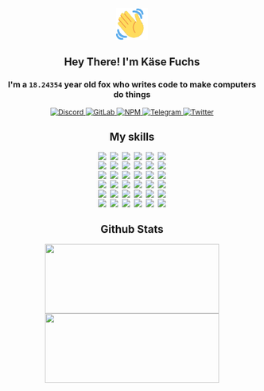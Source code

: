 <div><p align=center><img src=./resources/images/wave.gif width=64px height=64px></p><h2 align=center>Hey There! I'm Käse Fuchs</h2><h3 align=center>I'm a <code>18.24354</code> year old fox who writes code to make computers do things</h3><p align=center><a href=https://discord.com/users/507526681125322772><img alt=Discord src="https://img.shields.io/badge/Discord-5865F2?logo=discord&logoColor=white&style=flat-square#9b25d2f03aadd369a315cb1166be9c80"> </a><a href=https://gitlab.com/kasefuchs><img alt=GitLab src="https://img.shields.io/badge/GitLab-330F63?logo=gitlab&logoColor=white&style=flat-square#9b25d2f03aadd369a315cb1166be9c80"> </a><a href=https://npmjs.com/~kasefuchs><img alt=NPM src="https://img.shields.io/badge/NPM-CB3837?logo=npm&logoColor=white&style=flat-square#9b25d2f03aadd369a315cb1166be9c80"> </a><a href=https://t.me/kasefuchs><img alt=Telegram src="https://img.shields.io/badge/Telegram-2CA5E0?logo=telegram&logoColor=white&style=flat-square#9b25d2f03aadd369a315cb1166be9c80"> </a><a href=https://twitter.com/kasefuchs><img alt=Twitter src="https://img.shields.io/badge/Twitter-1DA1F2?logo=twitter&logoColor=white&style=flat-square#9b25d2f03aadd369a315cb1166be9c80"></a></p><h2 align=center>My skills</h2><p align=center><a href=https://aws.amazon.com/ ><picture><source srcset="https://skillicons.dev/icons?i=aws&theme=dark#9b25d2f03aadd369a315cb1166be9c80" media="(prefers-color-scheme: dark)"><source srcset="https://skillicons.dev/icons?i=aws&theme=light#9b25d2f03aadd369a315cb1166be9c80" media="(prefers-color-scheme: light), (prefers-color-scheme: no-preference)"><img src="https://skillicons.dev/icons?i=aws&theme=light#9b25d2f03aadd369a315cb1166be9c80"></picture></a>&nbsp;&nbsp;<a href=https://en.wikipedia.org/wiki/Bash_(Unix_shell)><picture><source srcset="https://skillicons.dev/icons?i=bash&theme=dark#9b25d2f03aadd369a315cb1166be9c80" media="(prefers-color-scheme: dark)"><source srcset="https://skillicons.dev/icons?i=bash&theme=light#9b25d2f03aadd369a315cb1166be9c80" media="(prefers-color-scheme: light), (prefers-color-scheme: no-preference)"><img src="https://skillicons.dev/icons?i=bash&theme=light#9b25d2f03aadd369a315cb1166be9c80"></picture></a>&nbsp;&nbsp;<a href=https://discord.com/developers/docs><picture><source srcset="https://skillicons.dev/icons?i=bots&theme=dark#9b25d2f03aadd369a315cb1166be9c80" media="(prefers-color-scheme: dark)"><source srcset="https://skillicons.dev/icons?i=bots&theme=light#9b25d2f03aadd369a315cb1166be9c80" media="(prefers-color-scheme: light), (prefers-color-scheme: no-preference)"><img src="https://skillicons.dev/icons?i=bots&theme=light#9b25d2f03aadd369a315cb1166be9c80"></picture></a>&nbsp;&nbsp;<a href=https://www.cloudflare.com/ ><picture><source srcset="https://skillicons.dev/icons?i=cloudflare&theme=dark#9b25d2f03aadd369a315cb1166be9c80" media="(prefers-color-scheme: dark)"><source srcset="https://skillicons.dev/icons?i=cloudflare&theme=light#9b25d2f03aadd369a315cb1166be9c80" media="(prefers-color-scheme: light), (prefers-color-scheme: no-preference)"><img src="https://skillicons.dev/icons?i=cloudflare&theme=light#9b25d2f03aadd369a315cb1166be9c80"></picture></a>&nbsp;&nbsp;<a href=https://en.wikipedia.org/wiki/CSS><picture><source srcset="https://skillicons.dev/icons?i=css&theme=dark#9b25d2f03aadd369a315cb1166be9c80" media="(prefers-color-scheme: dark)"><source srcset="https://skillicons.dev/icons?i=css&theme=light#9b25d2f03aadd369a315cb1166be9c80" media="(prefers-color-scheme: light), (prefers-color-scheme: no-preference)"><img src="https://skillicons.dev/icons?i=css&theme=light#9b25d2f03aadd369a315cb1166be9c80"></picture></a>&nbsp;&nbsp;<a href=https://www.docker.com/ ><picture><source srcset="https://skillicons.dev/icons?i=docker&theme=dark#9b25d2f03aadd369a315cb1166be9c80" media="(prefers-color-scheme: dark)"><source srcset="https://skillicons.dev/icons?i=docker&theme=light#9b25d2f03aadd369a315cb1166be9c80" media="(prefers-color-scheme: light), (prefers-color-scheme: no-preference)"><img src="https://skillicons.dev/icons?i=docker&theme=light#9b25d2f03aadd369a315cb1166be9c80"></picture></a><br><a href=https://www.electronjs.org/ ><picture><source srcset="https://skillicons.dev/icons?i=electron&theme=dark#9b25d2f03aadd369a315cb1166be9c80" media="(prefers-color-scheme: dark)"><source srcset="https://skillicons.dev/icons?i=electron&theme=light#9b25d2f03aadd369a315cb1166be9c80" media="(prefers-color-scheme: light), (prefers-color-scheme: no-preference)"><img src="https://skillicons.dev/icons?i=electron&theme=light#9b25d2f03aadd369a315cb1166be9c80"></picture></a>&nbsp;&nbsp;<a href=https://expressjs.com/ ><picture><source srcset="https://skillicons.dev/icons?i=express&theme=dark#9b25d2f03aadd369a315cb1166be9c80" media="(prefers-color-scheme: dark)"><source srcset="https://skillicons.dev/icons?i=express&theme=light#9b25d2f03aadd369a315cb1166be9c80" media="(prefers-color-scheme: light), (prefers-color-scheme: no-preference)"><img src="https://skillicons.dev/icons?i=express&theme=light#9b25d2f03aadd369a315cb1166be9c80"></picture></a>&nbsp;&nbsp;<a href=https://www.figma.com/ ><picture><source srcset="https://skillicons.dev/icons?i=figma&theme=dark#9b25d2f03aadd369a315cb1166be9c80" media="(prefers-color-scheme: dark)"><source srcset="https://skillicons.dev/icons?i=figma&theme=light#9b25d2f03aadd369a315cb1166be9c80" media="(prefers-color-scheme: light), (prefers-color-scheme: no-preference)"><img src="https://skillicons.dev/icons?i=figma&theme=light#9b25d2f03aadd369a315cb1166be9c80"></picture></a>&nbsp;&nbsp;<a href=https://firebase.google.com/ ><picture><source srcset="https://skillicons.dev/icons?i=firebase&theme=dark#9b25d2f03aadd369a315cb1166be9c80" media="(prefers-color-scheme: dark)"><source srcset="https://skillicons.dev/icons?i=firebase&theme=light#9b25d2f03aadd369a315cb1166be9c80" media="(prefers-color-scheme: light), (prefers-color-scheme: no-preference)"><img src="https://skillicons.dev/icons?i=firebase&theme=light#9b25d2f03aadd369a315cb1166be9c80"></picture></a>&nbsp;&nbsp;<a href=https://flask.palletsprojects.com/ ><picture><source srcset="https://skillicons.dev/icons?i=flask&theme=dark#9b25d2f03aadd369a315cb1166be9c80" media="(prefers-color-scheme: dark)"><source srcset="https://skillicons.dev/icons?i=flask&theme=light#9b25d2f03aadd369a315cb1166be9c80" media="(prefers-color-scheme: light), (prefers-color-scheme: no-preference)"><img src="https://skillicons.dev/icons?i=flask&theme=light#9b25d2f03aadd369a315cb1166be9c80"></picture></a>&nbsp;&nbsp;<a href=https://cloud.google.com/ ><picture><source srcset="https://skillicons.dev/icons?i=gcp&theme=dark#9b25d2f03aadd369a315cb1166be9c80" media="(prefers-color-scheme: dark)"><source srcset="https://skillicons.dev/icons?i=gcp&theme=light#9b25d2f03aadd369a315cb1166be9c80" media="(prefers-color-scheme: light), (prefers-color-scheme: no-preference)"><img src="https://skillicons.dev/icons?i=gcp&theme=light#9b25d2f03aadd369a315cb1166be9c80"></picture></a><br><a href=https://git-scm.com/ ><picture><source srcset="https://skillicons.dev/icons?i=git&theme=dark#9b25d2f03aadd369a315cb1166be9c80" media="(prefers-color-scheme: dark)"><source srcset="https://skillicons.dev/icons?i=git&theme=light#9b25d2f03aadd369a315cb1166be9c80" media="(prefers-color-scheme: light), (prefers-color-scheme: no-preference)"><img src="https://skillicons.dev/icons?i=git&theme=light#9b25d2f03aadd369a315cb1166be9c80"></picture></a>&nbsp;&nbsp;<a href=https://github.com/ ><picture><source srcset="https://skillicons.dev/icons?i=github&theme=dark#9b25d2f03aadd369a315cb1166be9c80" media="(prefers-color-scheme: dark)"><source srcset="https://skillicons.dev/icons?i=github&theme=light#9b25d2f03aadd369a315cb1166be9c80" media="(prefers-color-scheme: light), (prefers-color-scheme: no-preference)"><img src="https://skillicons.dev/icons?i=github&theme=light#9b25d2f03aadd369a315cb1166be9c80"></picture></a>&nbsp;&nbsp;<a href=https://gitlab.com/ ><picture><source srcset="https://skillicons.dev/icons?i=gitlab&theme=dark#9b25d2f03aadd369a315cb1166be9c80" media="(prefers-color-scheme: dark)"><source srcset="https://skillicons.dev/icons?i=gitlab&theme=light#9b25d2f03aadd369a315cb1166be9c80" media="(prefers-color-scheme: light), (prefers-color-scheme: no-preference)"><img src="https://skillicons.dev/icons?i=gitlab&theme=light#9b25d2f03aadd369a315cb1166be9c80"></picture></a>&nbsp;&nbsp;<a href=https://www.heroku.com/ ><picture><source srcset="https://skillicons.dev/icons?i=heroku&theme=dark#9b25d2f03aadd369a315cb1166be9c80" media="(prefers-color-scheme: dark)"><source srcset="https://skillicons.dev/icons?i=heroku&theme=light#9b25d2f03aadd369a315cb1166be9c80" media="(prefers-color-scheme: light), (prefers-color-scheme: no-preference)"><img src="https://skillicons.dev/icons?i=heroku&theme=light#9b25d2f03aadd369a315cb1166be9c80"></picture></a>&nbsp;&nbsp;<a href=https://en.wikipedia.org/wiki/HTML><picture><source srcset="https://skillicons.dev/icons?i=html&theme=dark#9b25d2f03aadd369a315cb1166be9c80" media="(prefers-color-scheme: dark)"><source srcset="https://skillicons.dev/icons?i=html&theme=light#9b25d2f03aadd369a315cb1166be9c80" media="(prefers-color-scheme: light), (prefers-color-scheme: no-preference)"><img src="https://skillicons.dev/icons?i=html&theme=light#9b25d2f03aadd369a315cb1166be9c80"></picture></a>&nbsp;&nbsp;<a href=https://en.wikipedia.org/wiki/JavaScript><picture><source srcset="https://skillicons.dev/icons?i=js&theme=dark#9b25d2f03aadd369a315cb1166be9c80" media="(prefers-color-scheme: dark)"><source srcset="https://skillicons.dev/icons?i=js&theme=light#9b25d2f03aadd369a315cb1166be9c80" media="(prefers-color-scheme: light), (prefers-color-scheme: no-preference)"><img src="https://skillicons.dev/icons?i=js&theme=light#9b25d2f03aadd369a315cb1166be9c80"></picture></a><br><a href=https://en.wikipedia.org/wiki/Linux><picture><source srcset="https://skillicons.dev/icons?i=linux&theme=dark#9b25d2f03aadd369a315cb1166be9c80" media="(prefers-color-scheme: dark)"><source srcset="https://skillicons.dev/icons?i=linux&theme=light#9b25d2f03aadd369a315cb1166be9c80" media="(prefers-color-scheme: light), (prefers-color-scheme: no-preference)"><img src="https://skillicons.dev/icons?i=linux&theme=light#9b25d2f03aadd369a315cb1166be9c80"></picture></a>&nbsp;&nbsp;<a href=https://mui.com/ ><picture><source srcset="https://skillicons.dev/icons?i=materialui&theme=dark#9b25d2f03aadd369a315cb1166be9c80" media="(prefers-color-scheme: dark)"><source srcset="https://skillicons.dev/icons?i=materialui&theme=light#9b25d2f03aadd369a315cb1166be9c80" media="(prefers-color-scheme: light), (prefers-color-scheme: no-preference)"><img src="https://skillicons.dev/icons?i=materialui&theme=light#9b25d2f03aadd369a315cb1166be9c80"></picture></a>&nbsp;&nbsp;<a href=https://en.wikipedia.org/wiki/Markdown><picture><source srcset="https://skillicons.dev/icons?i=md&theme=dark#9b25d2f03aadd369a315cb1166be9c80" media="(prefers-color-scheme: dark)"><source srcset="https://skillicons.dev/icons?i=md&theme=light#9b25d2f03aadd369a315cb1166be9c80" media="(prefers-color-scheme: light), (prefers-color-scheme: no-preference)"><img src="https://skillicons.dev/icons?i=md&theme=light#9b25d2f03aadd369a315cb1166be9c80"></picture></a>&nbsp;&nbsp;<a href=https://www.mongodb.com/ ><picture><source srcset="https://skillicons.dev/icons?i=mongodb&theme=dark#9b25d2f03aadd369a315cb1166be9c80" media="(prefers-color-scheme: dark)"><source srcset="https://skillicons.dev/icons?i=mongodb&theme=light#9b25d2f03aadd369a315cb1166be9c80" media="(prefers-color-scheme: light), (prefers-color-scheme: no-preference)"><img src="https://skillicons.dev/icons?i=mongodb&theme=light#9b25d2f03aadd369a315cb1166be9c80"></picture></a>&nbsp;&nbsp;<a href=https://www.mysql.com/ ><picture><source srcset="https://skillicons.dev/icons?i=mysql&theme=dark#9b25d2f03aadd369a315cb1166be9c80" media="(prefers-color-scheme: dark)"><source srcset="https://skillicons.dev/icons?i=mysql&theme=light#9b25d2f03aadd369a315cb1166be9c80" media="(prefers-color-scheme: light), (prefers-color-scheme: no-preference)"><img src="https://skillicons.dev/icons?i=mysql&theme=light#9b25d2f03aadd369a315cb1166be9c80"></picture></a>&nbsp;&nbsp;<a href=https://nextjs.org/ ><picture><source srcset="https://skillicons.dev/icons?i=nextjs&theme=dark#9b25d2f03aadd369a315cb1166be9c80" media="(prefers-color-scheme: dark)"><source srcset="https://skillicons.dev/icons?i=nextjs&theme=light#9b25d2f03aadd369a315cb1166be9c80" media="(prefers-color-scheme: light), (prefers-color-scheme: no-preference)"><img src="https://skillicons.dev/icons?i=nextjs&theme=light#9b25d2f03aadd369a315cb1166be9c80"></picture></a><br><a href=https://nodejs.org/en/ ><picture><source srcset="https://skillicons.dev/icons?i=nodejs&theme=dark#9b25d2f03aadd369a315cb1166be9c80" media="(prefers-color-scheme: dark)"><source srcset="https://skillicons.dev/icons?i=nodejs&theme=light#9b25d2f03aadd369a315cb1166be9c80" media="(prefers-color-scheme: light), (prefers-color-scheme: no-preference)"><img src="https://skillicons.dev/icons?i=nodejs&theme=light#9b25d2f03aadd369a315cb1166be9c80"></picture></a>&nbsp;&nbsp;<a href=https://www.postgresql.org/ ><picture><source srcset="https://skillicons.dev/icons?i=postgres&theme=dark#9b25d2f03aadd369a315cb1166be9c80" media="(prefers-color-scheme: dark)"><source srcset="https://skillicons.dev/icons?i=postgres&theme=light#9b25d2f03aadd369a315cb1166be9c80" media="(prefers-color-scheme: light), (prefers-color-scheme: no-preference)"><img src="https://skillicons.dev/icons?i=postgres&theme=light#9b25d2f03aadd369a315cb1166be9c80"></picture></a>&nbsp;&nbsp;<a href=https://learn.microsoft.com/en-us/powershell/ ><picture><source srcset="https://skillicons.dev/icons?i=powershell&theme=dark#9b25d2f03aadd369a315cb1166be9c80" media="(prefers-color-scheme: dark)"><source srcset="https://skillicons.dev/icons?i=powershell&theme=light#9b25d2f03aadd369a315cb1166be9c80" media="(prefers-color-scheme: light), (prefers-color-scheme: no-preference)"><img src="https://skillicons.dev/icons?i=powershell&theme=light#9b25d2f03aadd369a315cb1166be9c80"></picture></a>&nbsp;&nbsp;<a href=https://www.python.org/ ><picture><source srcset="https://skillicons.dev/icons?i=py&theme=dark#9b25d2f03aadd369a315cb1166be9c80" media="(prefers-color-scheme: dark)"><source srcset="https://skillicons.dev/icons?i=py&theme=light#9b25d2f03aadd369a315cb1166be9c80" media="(prefers-color-scheme: light), (prefers-color-scheme: no-preference)"><img src="https://skillicons.dev/icons?i=py&theme=light#9b25d2f03aadd369a315cb1166be9c80"></picture></a>&nbsp;&nbsp;<a href=https://www.raspberrypi.org/ ><picture><source srcset="https://skillicons.dev/icons?i=raspberrypi&theme=dark#9b25d2f03aadd369a315cb1166be9c80" media="(prefers-color-scheme: dark)"><source srcset="https://skillicons.dev/icons?i=raspberrypi&theme=light#9b25d2f03aadd369a315cb1166be9c80" media="(prefers-color-scheme: light), (prefers-color-scheme: no-preference)"><img src="https://skillicons.dev/icons?i=raspberrypi&theme=light#9b25d2f03aadd369a315cb1166be9c80"></picture></a>&nbsp;&nbsp;<a href=https://reactjs.org/ ><picture><source srcset="https://skillicons.dev/icons?i=react&theme=dark#9b25d2f03aadd369a315cb1166be9c80" media="(prefers-color-scheme: dark)"><source srcset="https://skillicons.dev/icons?i=react&theme=light#9b25d2f03aadd369a315cb1166be9c80" media="(prefers-color-scheme: light), (prefers-color-scheme: no-preference)"><img src="https://skillicons.dev/icons?i=react&theme=light#9b25d2f03aadd369a315cb1166be9c80"></picture></a><br><a href=https://redux.js.org/ ><picture><source srcset="https://skillicons.dev/icons?i=redux&theme=dark#9b25d2f03aadd369a315cb1166be9c80" media="(prefers-color-scheme: dark)"><source srcset="https://skillicons.dev/icons?i=redux&theme=light#9b25d2f03aadd369a315cb1166be9c80" media="(prefers-color-scheme: light), (prefers-color-scheme: no-preference)"><img src="https://skillicons.dev/icons?i=redux&theme=light#9b25d2f03aadd369a315cb1166be9c80"></picture></a>&nbsp;&nbsp;<a href=https://en.wikipedia.org/wiki/Regular_expression><picture><source srcset="https://skillicons.dev/icons?i=regex&theme=dark#9b25d2f03aadd369a315cb1166be9c80" media="(prefers-color-scheme: dark)"><source srcset="https://skillicons.dev/icons?i=regex&theme=light#9b25d2f03aadd369a315cb1166be9c80" media="(prefers-color-scheme: light), (prefers-color-scheme: no-preference)"><img src="https://skillicons.dev/icons?i=regex&theme=light#9b25d2f03aadd369a315cb1166be9c80"></picture></a>&nbsp;&nbsp;<a href=https://en.wikipedia.org/wiki/Sass_(stylesheet_language)><picture><source srcset="https://skillicons.dev/icons?i=sass&theme=dark#9b25d2f03aadd369a315cb1166be9c80" media="(prefers-color-scheme: dark)"><source srcset="https://skillicons.dev/icons?i=sass&theme=light#9b25d2f03aadd369a315cb1166be9c80" media="(prefers-color-scheme: light), (prefers-color-scheme: no-preference)"><img src="https://skillicons.dev/icons?i=sass&theme=light#9b25d2f03aadd369a315cb1166be9c80"></picture></a>&nbsp;&nbsp;<a href=https://www.typescriptlang.org/ ><picture><source srcset="https://skillicons.dev/icons?i=ts&theme=dark#9b25d2f03aadd369a315cb1166be9c80" media="(prefers-color-scheme: dark)"><source srcset="https://skillicons.dev/icons?i=ts&theme=light#9b25d2f03aadd369a315cb1166be9c80" media="(prefers-color-scheme: light), (prefers-color-scheme: no-preference)"><img src="https://skillicons.dev/icons?i=ts&theme=light#9b25d2f03aadd369a315cb1166be9c80"></picture></a>&nbsp;&nbsp;<a href=https://unity.com/ ><picture><source srcset="https://skillicons.dev/icons?i=unity&theme=dark#9b25d2f03aadd369a315cb1166be9c80" media="(prefers-color-scheme: dark)"><source srcset="https://skillicons.dev/icons?i=unity&theme=light#9b25d2f03aadd369a315cb1166be9c80" media="(prefers-color-scheme: light), (prefers-color-scheme: no-preference)"><img src="https://skillicons.dev/icons?i=unity&theme=light#9b25d2f03aadd369a315cb1166be9c80"></picture></a>&nbsp;&nbsp;<a href=https://workers.cloudflare.com/ ><picture><source srcset="https://skillicons.dev/icons?i=workers&theme=dark#9b25d2f03aadd369a315cb1166be9c80" media="(prefers-color-scheme: dark)"><source srcset="https://skillicons.dev/icons?i=workers&theme=light#9b25d2f03aadd369a315cb1166be9c80" media="(prefers-color-scheme: light), (prefers-color-scheme: no-preference)"><img src="https://skillicons.dev/icons?i=workers&theme=light#9b25d2f03aadd369a315cb1166be9c80"></picture></a><br></p><h2 align=center>Github Stats</h2><p align=center><picture><source srcset="https://github-readme-stats-kasefuchs.vercel.app/api/?count_private=true&hide_border=true&hide_rank=true&line_height=20&hide_title=true&username=Kasefuchs&theme=dark#9b25d2f03aadd369a315cb1166be9c80" media="(prefers-color-scheme: dark)"><source srcset="https://github-readme-stats-kasefuchs.vercel.app/api/?count_private=true&hide_border=true&hide_rank=true&line_height=20&hide_title=true&username=Kasefuchs&theme=light#9b25d2f03aadd369a315cb1166be9c80" media="(prefers-color-scheme: light), (prefers-color-scheme: no-preference)"><img align=middle width=350 height=140 src="https://github-readme-stats-kasefuchs.vercel.app/api/?count_private=true&hide_border=true&hide_rank=true&line_height=20&hide_title=true&username=Kasefuchs&theme=light#9b25d2f03aadd369a315cb1166be9c80"></picture><picture><source srcset="https://github-readme-stats-kasefuchs.vercel.app/api/top-langs/?count_private=true&hide_border=true&layout=compact&username=Kasefuchs&theme=dark#9b25d2f03aadd369a315cb1166be9c80" media="(prefers-color-scheme: dark)"><source srcset="https://github-readme-stats-kasefuchs.vercel.app/api/top-langs/?count_private=true&hide_border=true&layout=compact&username=Kasefuchs&theme=light#9b25d2f03aadd369a315cb1166be9c80" media="(prefers-color-scheme: light), (prefers-color-scheme: no-preference)"><img align=middle width=350 height=140 src="https://github-readme-stats-kasefuchs.vercel.app/api/top-langs/?count_private=true&hide_border=true&layout=compact&username=Kasefuchs&theme=light#9b25d2f03aadd369a315cb1166be9c80"></picture></p><img src="https://hit.yhype.me/github/profile?user_id=64592097#9b25d2f03aadd369a315cb1166be9c80" alt=""></div>